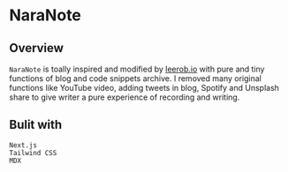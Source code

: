 # NaraNote

## Overview

```NaraNote``` is toally inspired and modified by [leerob.io](https://github.com/leerob/leerob.io) with pure and tiny functions of blog and code snippets archive. I removed many original functions like YouTube video, adding tweets in blog, Spotify and Unsplash share to give writer a pure experience of recording and writing.


## Bulit with


```
Next.js
Tailwind CSS
MDX

